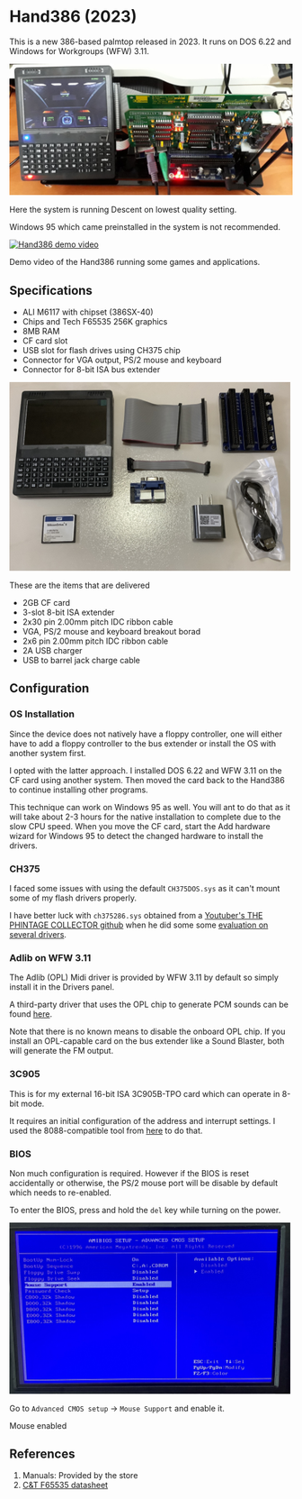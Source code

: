 # Hand386 (2023)

This is a new 386-based palmtop released in 2023. It runs on DOS 6.22 and Windows for Workgroups (WFW) 3.11.

<img src="photos/hand386-full-setup.jpg" width="600">

Here the system is running Descent on lowest quality setting.

Windows 95 which came preinstalled in the system is not recommended.

[![Hand386 demo video](https://img.youtube.com/vi/lzJxZhzbwS4/default.jpg)](https://youtu.be/lzJxZhzbwS4)

Demo video of the Hand386 running some games and applications.

## Specifications

* ALI M6117 with chipset (386SX-40)
* Chips and Tech F65535 256K graphics
* 8MB RAM
* CF card slot
* USB slot for flash drives using CH375 chip
* Connector for VGA output, PS/2 mouse and keyboard
* Connector for 8-bit ISA bus extender

<img src="photos/hand386-delivered.jpg" width="500">

These are the items that are delivered

* 2GB CF card
* 3-slot 8-bit ISA extender
* 2x30 pin 2.00mm pitch IDC ribbon cable
* VGA, PS/2 mouse and keyboard breakout borad
* 2x6 pin 2.00mm pitch IDC ribbon cable
* 2A USB charger
* USB to barrel jack charge cable

## Configuration

### OS Installation

Since the device does not natively have a floppy controller, one will either have to add a floppy controller to the bus extender or install the OS with another system first.

I opted with the latter approach. I installed DOS 6.22 and WFW 3.11 on the CF card using another system. Then moved the card back to the Hand386 to continue installing other programs.

This technique can work on Windows 95 as well. You will ant to do that as it will take about 2-3 hours for the native installation to complete due to the slow CPU speed. When you move the CF card, start the Add hardware wizard for Windows 95 to detect the changed hardware to install the drivers.

### CH375

I faced some issues with using the default `CH375DOS.sys` as it can't mount some of my flash drivers properly. 

I have better luck with `ch375286.sys` obtained from a [Youtuber's THE PHINTAGE COLLECTOR github](https://github.com/gpdm/TPC-CH375-testsuite) when he did some some [evaluation on several drivers](https://www.youtube.com/watch?v=4WvHR_Cy2ME).

### Adlib on WFW 3.11

The Adlib (OPL) Midi driver is provided by WFW 3.11 by default so simply install it in the Drivers panel.

A third-party driver that uses the OPL chip to generate PCM sounds can be found [here](https://archive.org/details/ADLIBW_ZIP).

Note that there is no known means to disable the onboard OPL chip. If you install an OPL-capable card on the bus extender like a Sound Blaster, both will generate the FM output.

### 3C905

This is for my external 16-bit ISA 3C905B-TPO card which can operate in 8-bit mode.

It requires an initial configuration of the address and interrupt settings. I used the 8088-compatible tool from [here](https://github.com/hackerb9/3C509B-nestor) to do that.

### BIOS

Non much configuration is required. However if the BIOS is reset accidentally or otherwise, the PS/2 mouse port will be disable by default which needs to re-enabled.

To enter the BIOS, press and hold the `del` key while turning on the power.

<img src="photos/hand386-bios-mouse.jpg" width="500">

Go to `Advanced CMOS setup` -> `Mouse Support` and enable it.

Mouse enabled

## References

1. Manuals: Provided by the store
2. [C&T F65535 datasheet](http://old.vgamuseum.info/images/stories/doc/chips/f65535.pdf)
